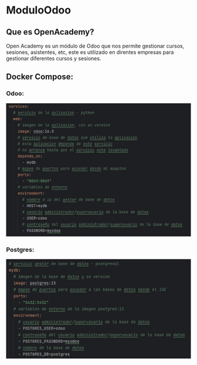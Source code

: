 # ModuloOdoo

## Que es OpenAcademy?
Open Academy es un módulo de Odoo que nos permite gestionar cursos, sesiones, asistentes, etc, este es utilizado en direntes empresas para gestionar diferentes cursos y sesiones.

## Docker Compose:
### Odoo:
![CapturaDocker1.png](Imagenes/CapturaDocker1.png)
### Postgres:
![CapturaDocker2.png](Imagenes/CapturaDocker2.png)


